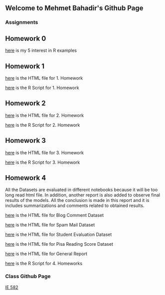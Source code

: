 ## Welcome to Mehmet Bahadir's Github Page


### Assignments



## Homework 0

[here](files\example_homework_0.html) is my 5 interest in R examples 

## Homework 1

[here](Homework1\Homework_1.html) is the HTML file for 1. Homework

[here](Homework1\Homework_1.r) is the R Script for 1. Homework

## Homework 2 

[here](Homework2\Homework_2.html) is the HTML file for 2. Homework

[here](Homework2\Homework_2.r) is the R Script for 2. Homework


## Homework 3

[here](Homework3\Homework3.html) is the HTML file for 3. Homework

[here](Homework3\Homework3.r) is the R Script for 3. Homework

## Homework 4

All the Datasets are evaluated in different notebooks because it will be too long read html file. In addition, 
another report is also added to observe final results of the models. All the conclusion is made in this report and 
it is includes summarizations and comments related to obtained results.

[here](Homework4\Homework4_Blog_Comment_Dataset.html) is the HTML file for Blog Comment Dataset 

[here](Homework4\Homework4_Spam_Mail_Dataset.html) is the HTML file for Spam Mail Dataset

[here](Homework4\Homework4_Student_Evaluation.html) is the HTML file for Student Evaluation Dataset 

[here](Homework4\Homework4_Pisa_Reading_Score.html) is the HTML file for Pisa Reading Score Dataset 

[here](Homework4\General_Report.html) is the HTML file for General Report

[here](Homework4\Homework4.R) is the R Script for 4. Homeworks

### Class Github Page

[IE 582](https://github.com/BU-IE-582)
